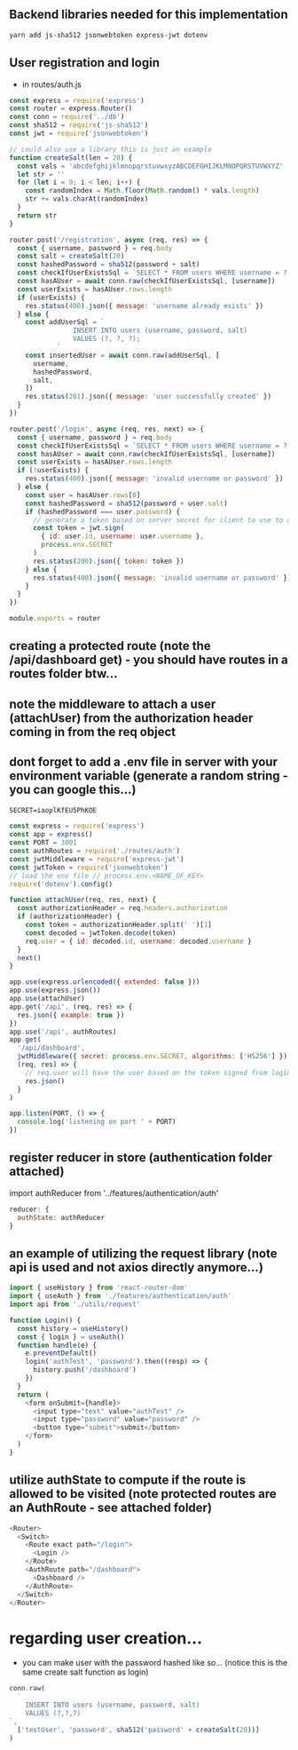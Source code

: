 ## Backend libraries needed for this implementation

```bash
yarn add js-sha512 jsonwebtoken express-jwt dotenv
```

## User registration and login

- in routes/auth.js

```js
const express = require('express')
const router = express.Router()
const conn = require('../db')
const sha512 = require('js-sha512')
const jwt = require('jsonwebtoken')

// could also use a library this is just an example
function createSalt(len = 20) {
  const vals = 'abcdefghijklmnopqrstuvwxyzABCDEFGHIJKLMNOPQRSTUVWXYZ'
  let str = ''
  for (let i = 0; i < len; i++) {
    const randomIndex = Math.floor(Math.random() * vals.length)
    str += vals.charAt(randomIndex)
  }
  return str
}

router.post('/registration', async (req, res) => {
  const { username, password } = req.body
  const salt = createSalt(20)
  const hashedPassword = sha512(password + salt)
  const checkIfUserExistsSql = `SELECT * FROM users WHERE username = ?;`
  const hasAUser = await conn.raw(checkIfUserExistsSql, [username])
  const userExists = hasAUser.rows.length
  if (userExists) {
    res.status(400).json({ message: 'username already exists' })
  } else {
    const addUserSql = `
                INSERT INTO users (username, password, salt)
                VALUES (?, ?, ?);
            `
    const insertedUser = await conn.raw(addUserSql, [
      username,
      hashedPassword,
      salt,
    ])
    res.status(201).json({ message: 'user successfully created' })
  }
})

router.post('/login', async (req, res, next) => {
  const { username, password } = req.body
  const checkIfUserExistsSql = `SELECT * FROM users WHERE username = ?;`
  const hasAUser = await conn.raw(checkIfUserExistsSql, [username])
  const userExists = hasAUser.rows.length
  if (!userExists) {
    res.status(400).json({ message: 'invalid username or password' })
  } else {
    const user = hasAUser.rows[0]
    const hashedPassword = sha512(password + user.salt)
    if (hashedPassword === user.password) {
      // generate a token based on server secret for client to use to authenticate
      const token = jwt.sign(
        { id: user.id, username: user.username },
        process.env.SECRET
      )
      res.status(200).json({ token: token })
    } else {
      res.status(400).json({ message: 'invalid username or password' })
    }
  }
})

module.exports = router
```

## creating a protected route (note the /api/dashboard get) - you should have routes in a routes folder btw...

## note the middleware to attach a user (attachUser) from the authorization header coming in from the req object

## dont forget to add a .env file in server with your environment variable (generate a random string - you can google this...)

```txt
SECRET=iaoplKfEU5PhKOE
```

```js
const express = require('express')
const app = express()
const PORT = 3001
const authRoutes = require('./routes/auth')
const jwtMiddleware = require('express-jwt')
const jwtToken = require('jsonwebtoken')
// load the env file // process.env.<NAME_OF_KEY>
require('dotenv').config()

function attachUser(req, res, next) {
  const authorizationHeader = req.headers.authorization
  if (authorizationHeader) {
    const token = authorizationHeader.split(' ')[1]
    const decoded = jwtToken.decode(token)
    req.user = { id: decoded.id, username: decoded.username }
  }
  next()
}

app.use(express.urlencoded({ extended: false }))
app.use(express.json())
app.use(attachUser)
app.get('/api', (req, res) => {
  res.json({ example: true })
})
app.use('/api', authRoutes)
app.get(
  '/api/dashboard',
  jwtMiddleware({ secret: process.env.SECRET, algorithms: ['HS256'] }),
  (req, res) => {
    // req.user will have the user based on the token signed from login
    res.json()
  }
)

app.listen(PORT, () => {
  console.log('listening on port ' + PORT)
})
```

## register reducer in store (authentication folder attached)

import authReducer from '../features/authentication/auth'

```js
reducer: {
  authState: authReducer
}
```

## an example of utilizing the request library (note api is used and not axios directly anymore...)

```js
import { useHistory } from 'react-router-dom'
import { useAuth } from './features/authentication/auth'
import api from './utils/request'

function Login() {
  const history = useHistory()
  const { login } = useAuth()
  function handle(e) {
    e.preventDefault()
    login('authTest', 'password').then((resp) => {
      history.push('/dashboard')
    })
  }
  return (
    <form onSubmit={handle}>
      <input type="text" value="authTest" />
      <input type="password" value="password" />
      <button type="submit">submit</button>
    </form>
  )
}
```

## utilize authState to compute if the route is allowed to be visited (note protected routes are an AuthRoute - see attached folder)

```js
<Router>
  <Switch>
    <Route exact path="/login">
      <Login />
    </Route>
    <AuthRoute path="/dashboard">
      <Dashboard />
    </AuthRoute>
  </Switch>
</Router>
```

# regarding user creation...

- you can make user with the password hashed like so... (notice this is the same create salt function as login)

```js
conn.raw(
  `
    INSERT INTO users (username, password, salt)
    VALUES (?,?,?)
`,
  ['testUser', 'password', sha512('password' + createSalt(20))]
)
```
